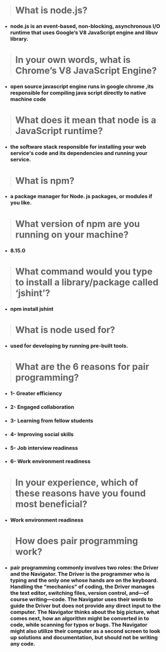 ># What is node.js?

* ### node.js is an event-based, non-blocking, asynchronous I/O runtime that uses Google’s V8 JavaScript engine and libuv library.

># In your own words, what is Chrome’s V8 JavaScript Engine?

* ### open source javascript engine runs in google chrome ,its responsible for compiling java script directly to native machine code

># What does it mean that node is a JavaScript runtime?

* ### the software stack responsible for installing your web service's code and its dependencies and running your service.

># What is npm?

* ### a package manager for Node. js packages, or modules if you like.
 

># What version of npm are you running on your machine?

* ### 8.15.0

># What command would you type to install a library/package called ‘jshint’?

* ### npm install jshint

># What is node used for?

* ### used for developing by running pre-built tools.

># What are the 6 reasons for pair programming?

* ### 1- Greater efficiency

* ### 2- Engaged collaboration

* ### 3- Learning from fellow students

* ### 4- Improving social skills

* ### 5- Job interview readiness

* ### 6- Work environment readiness

># In your experience, which of these reasons have you found most beneficial?

* ### Work environment readiness

># How does pair programming work?

* ### pair programming commonly involves two roles: the Driver and the Navigator. The Driver is the programmer who is typing and the only one whose hands are on the keyboard. Handling the “mechanics” of coding, the Driver manages the text editor, switching files, version control, and—of course writing—code. The Navigator uses their words to guide the Driver but does not provide any direct input to the computer. The Navigator thinks about the big picture, what comes next, how an algorithm might be converted in to code, while scanning for typos or bugs. The Navigator might also utilize their computer as a second screen to look up solutions and documentation, but should not be writing any code.